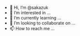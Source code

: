 - 👋 Hi, I’m @sakazuk
- 👀 I’m interested in ...
- 🌱 I’m currently learning ...
- 💞️ I’m looking to collaborate on ...
- 📫 How to reach me ...

<!---
sakazuk/sakazuk is a ✨ special ✨ repository because its `README.md` (this file) appears on your GitHub profile.
You can click the Preview link to take a look at your changes.
--->
